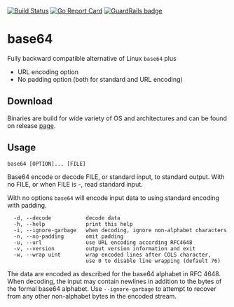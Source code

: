 [![Build Status](https://travis-ci.org/zemanlx/base64.svg?branch=develop)](https://travis-ci.org/zemanlx/base64)
[![Go Report Card](https://goreportcard.com/badge/github.com/zemanlx/base64)](https://goreportcard.com/report/github.com/zemanlx/base64)
[![GuardRails badge](https://badges.guardrails.io/zemanlx/base64.svg?token=211ba559a3ab43c3e7c227365d0c757ca0dce0b474d048fcf0366967c2ef8b7f)](https://dashboard.guardrails.io/default/gh/zemanlx/base64)

# base64

Fully backward compatible alternative of Linux `base64` plus

-   URL encoding option
-   No padding option (both for standard and URL encoding)

## Download

Binaries are build for wide variety of OS and architectures and can be found on release [page](https://github.com/zemanlx/base64/releases).

## Usage

`base64 [OPTION]... [FILE]`

Base64 encode or decode FILE, or standard input, to standard output.
With no FILE, or when FILE is -, read standard input.

With no options `base64` will encode input data to using standard encoding with
padding.

```man
  -d, --decode           decode data
  -h, --help             print this help
  -i, --ignore-garbage   when decoding, ignore non-alphabet characters
  -n, --no-padding       omit padding
  -u, --url              use URL encoding according RFC4648
  -v, --version          output version information and exit
  -w, --wrap uint        wrap encoded lines after COLS character,
                         use 0 to disable line wrapping (default 76)
```

The data are encoded as described for the base64 alphabet in RFC 4648.
When decoding, the input may contain newlines in addition to the bytes of
the formal base64 alphabet.  Use `--ignore-garbage` to attempt to recover
from any other non-alphabet bytes in the encoded stream.
